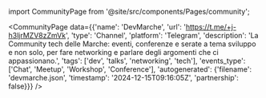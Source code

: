 
import CommunityPage from '@site/src/components/Pages/community';

<CommunityPage
    data={{'name': 'DevMarche', 'url': 'https://t.me/+j-h3ljrMZV8zZmVk', 'type': 'Channel', 'platform': 'Telegram', 'description': 'La Community tech delle Marche: eventi, conferenze e serate a tema sviluppo e non solo, per fare networking e parlare degli argomenti che ci appassionano.', 'tags': ['dev', 'talks', 'networking', 'tech'], 'events_type': ['Chat', 'Meetup', 'Workshop', 'Conference'], 'autogenerated': {'filename': 'devmarche.json', 'timestamp': '2024-12-15T09:16:05Z', 'partnership': false}}}
/>

